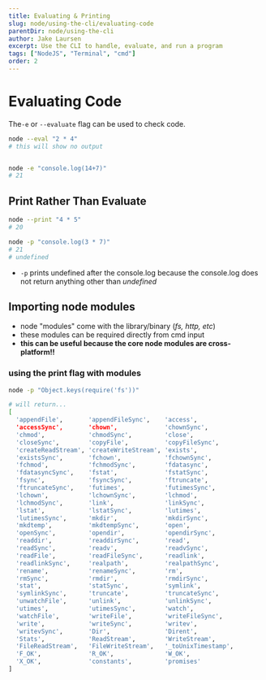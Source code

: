 ```yaml
---
title: Evaluating & Printing
slug: node/using-the-cli/evaluating-code
parentDir: node/using-the-cli
author: Jake Laursen
excerpt: Use the CLI to handle, evaluate, and run a program
tags: ["NodeJS", "Terminal", "cmd"]
order: 2
---
```


# Evaluating Code
The`-e` or `--evaluate` flag can be used to check code.

```bash
node --eval "2 * 4"
# this will show no output


node -e "console.log(14+7)"
# 21

```

## Print Rather Than Evaluate

```bash
node --print "4 * 5"
# 20

node -p "console.log(3 * 7)"
# 21
# undefined
```

- `-p` prints undefined after the console.log because the console.log does not return anything other than _undefined_

## Importing node modules

- node "modules" come with the library/binary (_fs, http, etc_)
- these modules can be required directly from cmd input
- **this can be useful because the core node modules are cross-platform!!**

### using the print flag with modules

```bash
node -p "Object.keys(require('fs'))"

# will return...
[
  'appendFile',       'appendFileSync',    'access',
  'accessSync',       'chown',             'chownSync',
  'chmod',            'chmodSync',         'close',
  'closeSync',        'copyFile',          'copyFileSync',
  'createReadStream', 'createWriteStream', 'exists',
  'existsSync',       'fchown',            'fchownSync',
  'fchmod',           'fchmodSync',        'fdatasync',
  'fdatasyncSync',    'fstat',             'fstatSync',
  'fsync',            'fsyncSync',         'ftruncate',
  'ftruncateSync',    'futimes',           'futimesSync',
  'lchown',           'lchownSync',        'lchmod',
  'lchmodSync',       'link',              'linkSync',
  'lstat',            'lstatSync',         'lutimes',
  'lutimesSync',      'mkdir',             'mkdirSync',
  'mkdtemp',          'mkdtempSync',       'open',
  'openSync',         'opendir',           'opendirSync',
  'readdir',          'readdirSync',       'read',
  'readSync',         'readv',             'readvSync',
  'readFile',         'readFileSync',      'readlink',
  'readlinkSync',     'realpath',          'realpathSync',
  'rename',           'renameSync',        'rm',
  'rmSync',           'rmdir',             'rmdirSync',
  'stat',             'statSync',          'symlink',
  'symlinkSync',      'truncate',          'truncateSync',
  'unwatchFile',      'unlink',            'unlinkSync',
  'utimes',           'utimesSync',        'watch',
  'watchFile',        'writeFile',         'writeFileSync',
  'write',            'writeSync',         'writev',
  'writevSync',       'Dir',               'Dirent',
  'Stats',            'ReadStream',        'WriteStream',
  'FileReadStream',   'FileWriteStream',   '_toUnixTimestamp',
  'F_OK',             'R_OK',              'W_OK',
  'X_OK',             'constants',         'promises'
]
```
